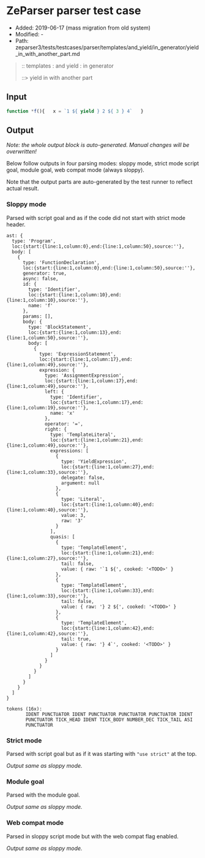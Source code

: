 # ZeParser parser test case

- Added: 2019-06-17 (mass migration from old system)
- Modified: -
- Path: zeparser3/tests/testcases/parser/templates/and_yield/in_generator/yield_in_with_another_part.md

> :: templates : and yield : in generator
>
> ::> yield in with another part

## Input

`````js
function *f(){   x = `1 ${ yield } 2 ${ 3 } 4`   }
`````

## Output

_Note: the whole output block is auto-generated. Manual changes will be overwritten!_

Below follow outputs in four parsing modes: sloppy mode, strict mode script goal, module goal, web compat mode (always sloppy).

Note that the output parts are auto-generated by the test runner to reflect actual result.

### Sloppy mode

Parsed with script goal and as if the code did not start with strict mode header.

`````
ast: {
  type: 'Program',
  loc:{start:{line:1,column:0},end:{line:1,column:50},source:''},
  body: [
    {
      type: 'FunctionDeclaration',
      loc:{start:{line:1,column:0},end:{line:1,column:50},source:''},
      generator: true,
      async: false,
      id: {
        type: 'Identifier',
        loc:{start:{line:1,column:10},end:{line:1,column:10},source:''},
        name: 'f'
      },
      params: [],
      body: {
        type: 'BlockStatement',
        loc:{start:{line:1,column:13},end:{line:1,column:50},source:''},
        body: [
          {
            type: 'ExpressionStatement',
            loc:{start:{line:1,column:17},end:{line:1,column:49},source:''},
            expression: {
              type: 'AssignmentExpression',
              loc:{start:{line:1,column:17},end:{line:1,column:49},source:''},
              left: {
                type: 'Identifier',
                loc:{start:{line:1,column:17},end:{line:1,column:19},source:''},
                name: 'x'
              },
              operator: '=',
              right: {
                type: 'TemplateLiteral',
                loc:{start:{line:1,column:21},end:{line:1,column:49},source:''},
                expressions: [
                  {
                    type: 'YieldExpression',
                    loc:{start:{line:1,column:27},end:{line:1,column:33},source:''},
                    delegate: false,
                    argument: null
                  },
                  {
                    type: 'Literal',
                    loc:{start:{line:1,column:40},end:{line:1,column:40},source:''},
                    value: 3,
                    raw: '3'
                  }
                ],
                quasis: [
                  {
                    type: 'TemplateElement',
                    loc:{start:{line:1,column:21},end:{line:1,column:27},source:''},
                    tail: false,
                    value: { raw: '`1 ${', cooked: '<TODO>' }
                  },
                  {
                    type: 'TemplateElement',
                    loc:{start:{line:1,column:33},end:{line:1,column:33},source:''},
                    tail: false,
                    value: { raw: '} 2 ${', cooked: '<TODO>' }
                  },
                  {
                    type: 'TemplateElement',
                    loc:{start:{line:1,column:42},end:{line:1,column:42},source:''},
                    tail: true,
                    value: { raw: '} 4`', cooked: '<TODO>' }
                  }
                ]
              }
            }
          }
        ]
      }
    }
  ]
}

tokens (16x):
       IDENT PUNCTUATOR IDENT PUNCTUATOR PUNCTUATOR PUNCTUATOR IDENT
       PUNCTUATOR TICK_HEAD IDENT TICK_BODY NUMBER_DEC TICK_TAIL ASI
       PUNCTUATOR
`````

### Strict mode

Parsed with script goal but as if it was starting with `"use strict"` at the top.

_Output same as sloppy mode._

### Module goal

Parsed with the module goal.

_Output same as sloppy mode._

### Web compat mode

Parsed in sloppy script mode but with the web compat flag enabled.

_Output same as sloppy mode._
